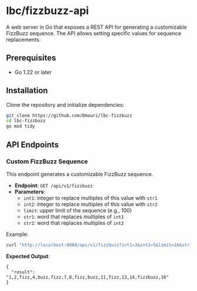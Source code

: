 # lbc/fizzbuzz-api

A web server in Go that exposes a REST API for generating a customizable FizzBuzz sequence. The API allows setting specific values for sequence replacements.

## Prerequisites
- Go 1.22 or later

## Installation

Clone the repository and initialize dependencies:

```sh
git clone https://github.com/Dmouri/lbc-fizzbuzz
cd lbc-fizzbuzz
go mod tidy
```

## API Endpoints

### Custom FizzBuzz Sequence

This endpoint generates a customizable FizzBuzz sequence.

- **Endpoint**: `GET /api/v1/fizzbuzz`
- **Parameters**:
  - `int1`: integer to replace multiples of this value with `str1`
  - `int2`: integer to replace multiples of this value with `str2`
  - `limit`: upper limit of the sequence (e.g., 100)
  - `str1`: word that replaces multiples of `int1`
  - `str2`: word that replaces multiples of `int2`

Example:
```sh
curl "http://localhost:8080/api/v1/fizzbuzz?int1=3&int2=5&limit=16&str1=fizz&str2=buzz"
```

**Expected Output**:
```
{
  "result": "1,2,fizz,4,buzz,fizz,7,8,fizz,buzz,11,fizz,13,14,fizzbuzz,16"
}
```
